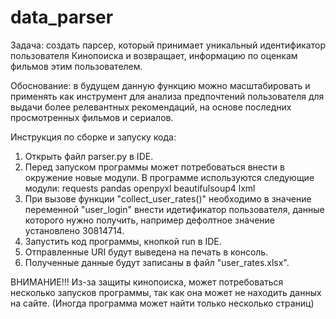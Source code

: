 # data_parser
Задача: создать парсер, который принимает уникальный идентификатор пользователя Кинопоиска и возвращает, информацию по оценкам фильмов этим пользователем.

Обоснование: в будущем данную функцию можно масштабировать и применять как инструмент для анализа предпочтений пользователя для выдачи более релевантных рекомендаций, на основе последних просмотренных фильмов и сериалов.

Инструкция по сборке и запуску кода:
1. Открыть файл parser.py в IDE.
2. Перед запуском программы может потребоваться внести в окружение новые модули. В программе используются следующие модули:
	requests
	pandas
	openpyxl
	beautifulsoup4
	lxml
3. При вызове функции "collect_user_rates()" необходимо в значение переменной "user_login" внести идетификатор пользователя, данные которого нужно получить, например дефолтное значение установлено 30814714.
4. Запустить код программы, кнопкой run в IDE.
5. Отправленные URI будут выведена на печать в консоль.
6. Полученные данные будут записаны в файл "user_rates.xlsx".

ВНИМАНИЕ!!! Из-за защиты кинопоиска, может потребоваться несколько запусков программы, так как она может не находить данных на сайте. (Иногда программа может найти только несколько страниц)